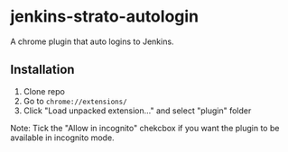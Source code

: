 # jenkins-strato-autologin

A chrome plugin that auto logins to Jenkins.

## Installation

1. Clone repo
2. Go to `chrome://extensions/`
3. Click "Load unpacked extension..." and select "plugin" folder

Note: Tick the "Allow in incognito" chekcbox if you want the plugin to be available in incognito mode.
